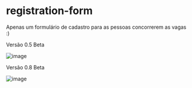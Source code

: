 # registration-form
Apenas um formulário de cadastro para as pessoas concorrerem as vagas :)

Versão 0.5 Beta

![image](https://user-images.githubusercontent.com/105006001/183261595-773e52a2-f909-4e58-9161-507023b7f063.png)

Versão 0.8 Beta

![image](https://user-images.githubusercontent.com/105006001/183269337-6ccedb3a-8891-48fe-9ca0-60f86f02df72.png)

